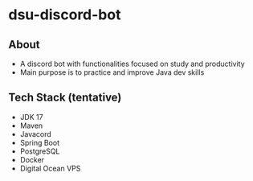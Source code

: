# dsu-discord-bot

## About
- A discord bot with functionalities focused on study and productivity
- Main purpose is to practice and improve Java dev skills

## Tech Stack (tentative)
- JDK 17
- Maven
- Javacord
- Spring Boot
- PostgreSQL
- Docker
- Digital Ocean VPS
